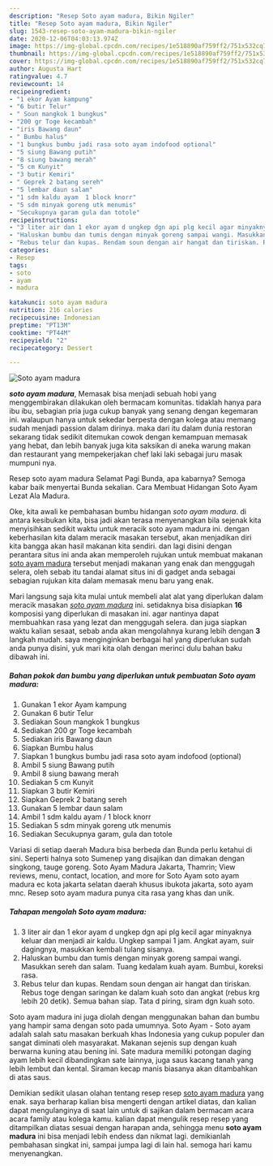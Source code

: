 ```yaml
---
description: "Resep Soto ayam madura, Bikin Ngiler"
title: "Resep Soto ayam madura, Bikin Ngiler"
slug: 1543-resep-soto-ayam-madura-bikin-ngiler
date: 2020-12-06T04:03:13.974Z
image: https://img-global.cpcdn.com/recipes/1e518890af759ff2/751x532cq70/soto-ayam-madura-foto-resep-utama.jpg
thumbnail: https://img-global.cpcdn.com/recipes/1e518890af759ff2/751x532cq70/soto-ayam-madura-foto-resep-utama.jpg
cover: https://img-global.cpcdn.com/recipes/1e518890af759ff2/751x532cq70/soto-ayam-madura-foto-resep-utama.jpg
author: Augusta Hart
ratingvalue: 4.7
reviewcount: 14
recipeingredient:
- "1 ekor Ayam kampung"
- "6 butir Telur"
- " Soun mangkok 1 bungkus"
- "200 gr Toge kecambah"
- "iris Bawang daun"
- " Bumbu halus"
- "1 bungkus bumbu jadi rasa soto ayam indofood optional"
- "5 siung Bawang putih"
- "8 siung bawang merah"
- "5 cm Kunyit"
- "3 butir Kemiri"
- " Geprek 2 batang sereh"
- "5 lembar daun salam"
- "1 sdm kaldu ayam  1 block knorr"
- "5 sdm minyak goreng utk menumis"
- "Secukupnya garam gula dan totole"
recipeinstructions:
- "3 liter air dan 1 ekor ayam d ungkep dgn api plg kecil agar minyaknya keluar dan menjadi air kaldu. Ungkep sampai 1 jam. Angkat ayam, suir dagingnya, masukkan kembali tulang sisanya."
- "Haluskan bumbu dan tumis dengan minyak goreng sampai wangi. Masukkan sereh dan salam. Tuang kedalam kuah ayam. Bumbui, koreksi rasa."
- "Rebus telur dan kupas. Rendam soun dengan air hangat dan tiriskan. Rebus toge dengan saringan ke dalam kuah soto dan angkat (rebus krg lebih 20 detik). Semua bahan siap. Tata d piring, siram dgn kuah soto."
categories:
- Resep
tags:
- soto
- ayam
- madura

katakunci: soto ayam madura 
nutrition: 216 calories
recipecuisine: Indonesian
preptime: "PT13M"
cooktime: "PT44M"
recipeyield: "2"
recipecategory: Dessert

---
```



![Soto ayam madura](https://img-global.cpcdn.com/recipes/1e518890af759ff2/751x532cq70/soto-ayam-madura-foto-resep-utama.jpg)

<b><i>soto ayam madura</i></b>, Memasak bisa menjadi sebuah hobi yang menggembirakan dilakukan oleh bermacam komunitas. tidaklah hanya para ibu ibu, sebagian pria juga cukup banyak yang senang dengan kegemaran ini. walaupun hanya untuk sekedar berpesta dengan kolega atau memang sudah menjadi passion dalam dirinya. maka dari itu dalam dunia restoran sekarang tidak sedikit ditemukan cowok dengan kemampuan memasak yang hebat, dan lebih banyak juga kita saksikan di aneka warung makan dan restaurant yang mempekerjakan chef laki laki sebagai juru masak mumpuni nya.

Resep soto ayam madura Selamat Pagi Bunda, apa kabarnya? Semoga kabar baik menyertai Bunda sekalian. Cara Membuat Hidangan Soto Ayam Lezat Ala Madura.

Oke, kita awali ke pembahasan bumbu hidangan <i>soto ayam madura</i>. di antara kesibukan kita, bisa jadi akan terasa menyenangkan bila sejenak kita menyisihkan sedikit waktu untuk meracik soto ayam madura ini. dengan keberhasilan kita dalam meracik masakan tersebut, akan menjadikan diri kita bangga akan hasil makanan kita sendiri. dan lagi disini dengan perantara situs ini anda akan memperoleh rujukan untuk membuat makanan <u>soto ayam madura</u> tersebut menjadi makanan yang enak dan menggugah selera, oleh sebab itu tandai alamat situs ini di gadget anda sebagai sebagian rujukan kita dalam memasak menu baru yang enak.


Mari langsung saja kita mulai untuk membeli alat alat yang diperlukan dalam meracik masakan <u><i>soto ayam madura</i></u> ini. setidaknya bisa disiapkan <b>16</b> komposisi yang diperlukan di masakan ini. agar nantinya dapat membuahkan rasa yang lezat dan menggugah selera. dan juga siapkan waktu kalian sesaat, sebab anda akan mengolahnya kurang lebih dengan <b>3</b> langkah mudah. saya menginginkan berbagai hal yang diperlukan sudah anda punya disini, yuk mari kita olah dengan merinci dulu bahan baku dibawah ini.

<!--inarticleads1-->

##### Bahan pokok dan bumbu yang diperlukan untuk pembuatan Soto ayam madura:

1. Gunakan 1 ekor Ayam kampung
1. Gunakan 6 butir Telur
1. Sediakan  Soun mangkok 1 bungkus
1. Sediakan 200 gr Toge kecambah
1. Sediakan iris Bawang daun
1. Siapkan  Bumbu halus
1. Siapkan 1 bungkus bumbu jadi rasa soto ayam indofood (optional)
1. Ambil 5 siung Bawang putih
1. Ambil 8 siung bawang merah
1. Sediakan 5 cm Kunyit
1. Siapkan 3 butir Kemiri
1. Siapkan  Geprek 2 batang sereh
1. Gunakan 5 lembar daun salam
1. Ambil 1 sdm kaldu ayam / 1 block knorr
1. Sediakan 5 sdm minyak goreng utk menumis
1. Sediakan Secukupnya garam, gula dan totole


Variasi di setiap daerah Madura bisa berbeda dan Bunda perlu ketahui di sini. Seperti halnya soto Sumenep yang disajikan dan dimakan dengan singkong, tauge goreng. Soto Ayam Madura Jakarta, Thamrin; View reviews, menu, contact, location, and more for Soto Ayam soto ayam madura ec kota jakarta selatan daerah khusus ibukota jakarta, soto ayam mnc. Resep soto ayam madura punya cita rasa yang khas dan unik. 

<!--inarticleads2-->

##### Tahapan mengolah Soto ayam madura:

1. 3 liter air dan 1 ekor ayam d ungkep dgn api plg kecil agar minyaknya keluar dan menjadi air kaldu. Ungkep sampai 1 jam. Angkat ayam, suir dagingnya, masukkan kembali tulang sisanya.
1. Haluskan bumbu dan tumis dengan minyak goreng sampai wangi. Masukkan sereh dan salam. Tuang kedalam kuah ayam. Bumbui, koreksi rasa.
1. Rebus telur dan kupas. Rendam soun dengan air hangat dan tiriskan. Rebus toge dengan saringan ke dalam kuah soto dan angkat (rebus krg lebih 20 detik). Semua bahan siap. Tata d piring, siram dgn kuah soto.


Soto ayam madura ini juga diolah dengan menggunakan bahan dan bumbu yang hampir sama dengan soto pada umumnya. Soto Ayam - Soto ayam adalah salah satu masakan berkuah khas Indonesia yang cukup populer dan sangat diminati oleh masyarakat. Makanan sejenis sup dengan kuah berwarna kuning atau bening ini. Sate madura memiliki potongan daging ayam lebih kecil dibandingkan sate lainnya, juga saus kacang tanah yang lebih lembut dan kental. Siraman kecap manis biasanya akan ditambahkan di atas saus. 

Demikian sedikit ulasan olahan tentang resep resep <u>soto ayam madura</u> yang enak. saya berharap kalian bisa mengerti dengan artikel diatas, dan kalian dapat mengulanginya di saat lain untuk di sajikan dalam bermacam acara acara family atau kolega kamu. kalian dapat mengulik resep resep yang ditampilkan diatas sesuai dengan harapan anda, sehingga menu <b>soto ayam madura</b> ini bisa menjadi lebih endess dan nikmat lagi. demikianlah pembahasan singkat ini, sampai jumpa lagi di lain hal. semoga hari kamu menyenangkan.
